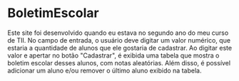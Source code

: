 # BoletimEscolar

Este site foi desenvolvido quando eu estava no segundo ano do meu curso de TII. 
No campo de entrada, o usuário deve digitar um valor numérico, que estaria a quantidade de alunos que ele gostaria de cadastrar.
Ao digitar este valor e apertar no botão "Cadastrar", é exibida uma tabela que mostra o boletim escolar desses alunos, com notas aleatórias. 
Além disso, é possível adicionar um aluno e/ou remover o último aluno exibido na tabela.  
